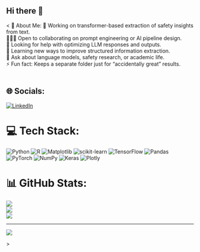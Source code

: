 ## Hi there 👋

< 💫 About Me:
🔭 Working on transformer-based extraction of safety insights from text.<br>🧑‍🤝‍🧑 Open to collaborating on prompt engineering or AI pipeline design.<br>🤝 Looking for help with optimizing LLM responses and outputs.<br>🌱 Learning new ways to improve structured information extraction.<br>💬 Ask about language models, safety research, or academic life.<br>⚡ Fun fact: Keeps a separate folder just for “accidentally great” results.<br><br>


## 🌐 Socials:
[![LinkedIn](https://img.shields.io/badge/LinkedIn-%230077B5.svg?logo=linkedin&logoColor=white)](https://linkedin.com/in/unmesaray) 

# 💻 Tech Stack:
![Python](https://img.shields.io/badge/python-3670A0?style=for-the-badge&logo=python&logoColor=ffdd54) ![R](https://img.shields.io/badge/r-%23276DC3.svg?style=for-the-badge&logo=r&logoColor=white) ![Matplotlib](https://img.shields.io/badge/Matplotlib-%23ffffff.svg?style=for-the-badge&logo=Matplotlib&logoColor=black) ![scikit-learn](https://img.shields.io/badge/scikit--learn-%23F7931E.svg?style=for-the-badge&logo=scikit-learn&logoColor=white) ![TensorFlow](https://img.shields.io/badge/TensorFlow-%23FF6F00.svg?style=for-the-badge&logo=TensorFlow&logoColor=white) ![Pandas](https://img.shields.io/badge/pandas-%23150458.svg?style=for-the-badge&logo=pandas&logoColor=white) ![PyTorch](https://img.shields.io/badge/PyTorch-%23EE4C2C.svg?style=for-the-badge&logo=PyTorch&logoColor=white) ![NumPy](https://img.shields.io/badge/numpy-%23013243.svg?style=for-the-badge&logo=numpy&logoColor=white) ![Keras](https://img.shields.io/badge/Keras-%23D00000.svg?style=for-the-badge&logo=Keras&logoColor=white) ![Plotly](https://img.shields.io/badge/Plotly-%233F4F75.svg?style=for-the-badge&logo=plotly&logoColor=white)
# 📊 GitHub Stats:
![](https://github-readme-stats.vercel.app/api?username=UnmesaR&theme=dark&hide_border=false&include_all_commits=false&count_private=false)<br/>
![](https://nirzak-streak-stats.vercel.app/?user=UnmesaR&theme=dark&hide_border=false)<br/>
![](https://github-readme-stats.vercel.app/api/top-langs/?username=UnmesaR&theme=dark&hide_border=false&include_all_commits=false&count_private=false&layout=compact)

---
[![](https://visitcount.itsvg.in/api?id=UnmesaR&icon=0&color=0)](https://visitcount.itsvg.in)

<!-- Proudly created with GPRM ( https://gprm.itsvg.in ) -->>

